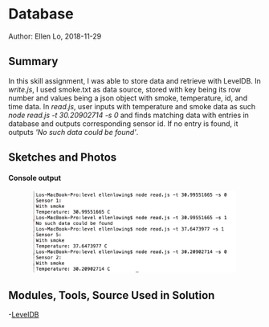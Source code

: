 #  Database

Author: Ellen Lo, 2018-11-29

## Summary
In this skill assignment, I was able to store data and retrieve with LevelDB. In *write.js*, I used smoke.txt as data source, stored with key being its row number and values being a json object with smoke, temperature, id, and time data. In *read.js*, user inputs with temperature and smoke data as such *node read.js -t 30.20902714 -s 0* and finds matching data with entries in database and outputs corresponding sensor id. If no entry is found, it outputs *'No such data could be found'*. 

## Sketches and Photos
#### Console output
<center><img src="./img/console.png" width="80%" /></center>

## Modules, Tools, Source Used in Solution
-[LevelDB](https://github.com/Level/level#createReadStream)
